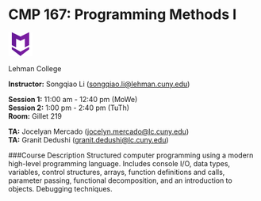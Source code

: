 # CMP 167: Programming Methods I

![alt text][logo]

[logo]: https://github.com/adam-p/markdown-here/raw/master/src/common/images/icon48.png "Logo Title Text 2"

Lehman College

**Instructor:** Songqiao Li (songqiao.li@lehman.cuny.edu)  
  
**Session 1:** 11:00 am - 12:40 pm (MoWe)  
**Session 2:** 1:00 pm - 2:40 pm (TuTh)  
**Room:** Gillet 219  
  
**TA:** Jocelyan Mercado (jocelyn.mercado@lc.cuny.edu)  
**TA:** Granit Dedushi (granit.dedushi@lc.cuny.edu)  

###Course Description
Structured computer programming using a modern high-level programming language. Includes console I/O, data types, variables, control structures, arrays, function definitions and calls, parameter passing, functional decomposition, and an introduction to objects. Debugging techniques.

